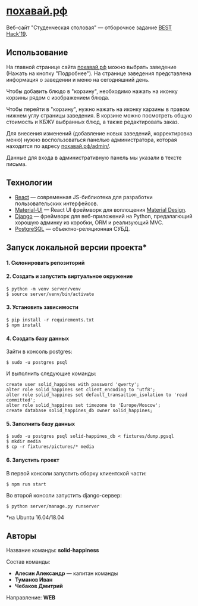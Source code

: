 # [похавай.рф](https://похавай.рф)

Веб-сайт "Студенческая столовая" &mdash; отборочное задание [BEST Hack'19](https://vk.com/besthack2019).

## Использование

На главной странице сайта [похавай.рф](https://похавай.рф) можно выбрать заведение (Нажать на кнопку "Подробнее").
На странице заведения представлена информация о заведении и меню на сегодняшний день. 

Чтобы добавить блюдо в "корзину", необходимо нажать на иконку корзины рядом с изображением блюда.

Чтобы перейти в "корзину", нужно нажать на иконку карзины в правом нижнем углу страницы заведения. В корзине можно посмотреть общую стоимость и КБЖУ выбранных блюд, а также редактировать заказ.

Для внесения изменений (добавление новых заведений, корректировка меню) нужно воспользоваться панелью администратора, которая находится по адресу [похавай.рф/admin/](https://похавай.рф/admin/).

Данные для входа в административную панель мы указали в тексте письма.

## Технологии
* [React](https://reactjs.org/) &mdash; современная JS-библиотека для разработки пользовательских интерфейсов.
* [Material-UI](https://material-ui.com/) &mdash; React UI фреймворк для воплощения [Material Design](https://material.io/).
* [Django](https://www.djangoproject.com/) &mdash; фреймворк для веб-приложений на Python, предалагющий хорошую админку из коробки, ORM и реализующий MVC.
* [PostgreSQL](https://www.postgresql.org/) &mdash; объектно-реляционная СУБД.

## Запуск локальной версии проекта*

#### 1. Склонировать репозиторий

#### 2. Создать и запустить виртуальное окружение
```
$ python -m venv server/venv
$ source server/venv/bin/activate
```

#### 3. Установить зависимости
```
$ pip install -r requirements.txt
$ npm install
```

#### 4. Создать базу данных
Зайти в консоль postgres:
```
$ sudo -u postgres psql
```

И выполнить следующие команды:
```postgresql
create user solid_happines with password 'qwerty';
alter role solid_happines set client_encoding to 'utf8';
alter role solid_happines set default_transaction_isolation to 'read committed';
alter role solid_happines set timezone to 'Europe/Moscow';
create database solid_happines_db owner solid_happines;
```

#### 5. Заполнить базу данных
```
$ sudo -u postgres psql solid-happines_db < fixtures/dump.pgsql
$ mkdir media
$ cp -r fixtures/pictures/* media
```

#### 6. Запустить проект
В первой консоли запустить сборку клиентской части:
```
$ npm run start
```
Во второй консоли запустить django-сервер:
```
$ python server/manage.py runserver
```

*на Ubuntu 16.04/18.04

## Авторы
Название команды: **solid-happiness**

Состав команды:
* **Алесин Александр** &mdash; капитан команды
* **Туманов Иван**
* **Чебаков Дмитрий**

Направление: **WEB**
